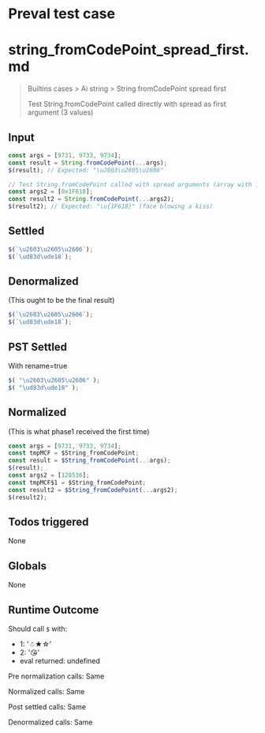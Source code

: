 # Preval test case

# string_fromCodePoint_spread_first.md

> Builtins cases > Ai string > String fromCodePoint spread first
>
> Test String.fromCodePoint called directly with spread as first argument (3 values)

## Input

`````js filename=intro
const args = [9731, 9733, 9734];
const result = String.fromCodePoint(...args);
$(result); // Expected: "\u2603\u2605\u2606"

// Test String.fromCodePoint called with spread arguments (array with 1 element)
const args2 = [0x1F618];
const result2 = String.fromCodePoint(...args2);
$(result2); // Expected: "\u{1F618}" (face blowing a kiss)
`````


## Settled


`````js filename=intro
$(`\u2603\u2605\u2606`);
$(`\ud83d\ude18`);
`````


## Denormalized
(This ought to be the final result)

`````js filename=intro
$(`\u2603\u2605\u2606`);
$(`\ud83d\ude18`);
`````


## PST Settled
With rename=true

`````js filename=intro
$( "\u2603\u2605\u2606" );
$( "\ud83d\ude18" );
`````


## Normalized
(This is what phase1 received the first time)

`````js filename=intro
const args = [9731, 9733, 9734];
const tmpMCF = $String_fromCodePoint;
const result = $String_fromCodePoint(...args);
$(result);
const args2 = [128536];
const tmpMCF$1 = $String_fromCodePoint;
const result2 = $String_fromCodePoint(...args2);
$(result2);
`````


## Todos triggered


None


## Globals


None


## Runtime Outcome


Should call `$` with:
 - 1: '☃★☆'
 - 2: '😘'
 - eval returned: undefined

Pre normalization calls: Same

Normalized calls: Same

Post settled calls: Same

Denormalized calls: Same

